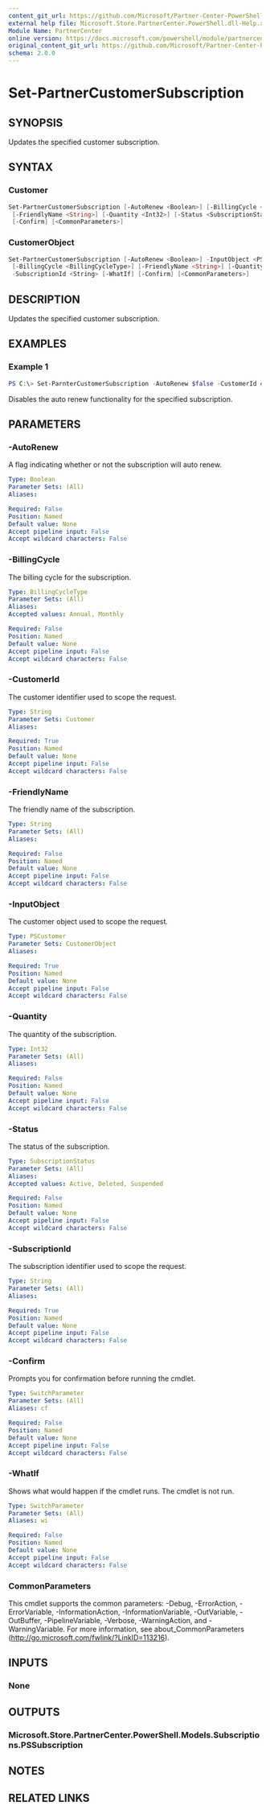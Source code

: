 ```yaml
---
content_git_url: https://github.com/Microsoft/Partner-Center-PowerShell/blob/master/docs/help/Set-PartnerCustomerSubscription.md
external help file: Microsoft.Store.PartnerCenter.PowerShell.dll-Help.xml
Module Name: PartnerCenter
online version: https://docs.microsoft.com/powershell/module/partnercenter/Set-PartnerCustomerSubscription
original_content_git_url: https://github.com/Microsoft/Partner-Center-PowerShell/blob/master/docs/help/Set-PartnerCustomerSubscription.md
schema: 2.0.0
---
```


# Set-PartnerCustomerSubscription

## SYNOPSIS
Updates the specified customer subscription.

## SYNTAX

### Customer
```powershell
Set-PartnerCustomerSubscription [-AutoRenew <Boolean>] [-BillingCycle <BillingCycleType>] -CustomerId <String>
 [-FriendlyName <String>] [-Quantity <Int32>] [-Status <SubscriptionStatus>] -SubscriptionId <String> [-WhatIf]
 [-Confirm] [<CommonParameters>]
```

### CustomerObject
```powershell
Set-PartnerCustomerSubscription [-AutoRenew <Boolean>] -InputObject <PSCustomer>
 [-BillingCycle <BillingCycleType>] [-FriendlyName <String>] [-Quantity <Int32>] [-Status <SubscriptionStatus>]
 -SubscriptionId <String> [-WhatIf] [-Confirm] [<CommonParameters>]
```

## DESCRIPTION
Updates the specified customer subscription.

## EXAMPLES

### Example 1
```powershell
PS C:\> Set-ParnterCustomerSubscription -AutoRenew $false -CustomerId 46a62ece-10ad-42e5-b3f1-b2ed53e6fc08 -Subscription dace42ca-22df-4b1f-8f9e-992364dd866e
```

Disables the auto renew functionality for the specified subscription.

## PARAMETERS

### -AutoRenew
A flag indicating whether or not the subscription will auto renew.

```yaml
Type: Boolean
Parameter Sets: (All)
Aliases:

Required: False
Position: Named
Default value: None
Accept pipeline input: False
Accept wildcard characters: False
```

### -BillingCycle
The billing cycle for the subscription.

```yaml
Type: BillingCycleType
Parameter Sets: (All)
Aliases:
Accepted values: Annual, Monthly

Required: False
Position: Named
Default value: None
Accept pipeline input: False
Accept wildcard characters: False
```

### -CustomerId
The customer identifier used to scope the request.

```yaml
Type: String
Parameter Sets: Customer
Aliases:

Required: True
Position: Named
Default value: None
Accept pipeline input: False
Accept wildcard characters: False
```

### -FriendlyName
The friendly name of the subscription.

```yaml
Type: String
Parameter Sets: (All)
Aliases:

Required: False
Position: Named
Default value: None
Accept pipeline input: False
Accept wildcard characters: False
```

### -InputObject
The customer object used to scope the request.

```yaml
Type: PSCustomer
Parameter Sets: CustomerObject
Aliases:

Required: True
Position: Named
Default value: None
Accept pipeline input: False
Accept wildcard characters: False
```

### -Quantity
The quantity of the subscription.

```yaml
Type: Int32
Parameter Sets: (All)
Aliases:

Required: False
Position: Named
Default value: None
Accept pipeline input: False
Accept wildcard characters: False
```

### -Status
The status of the subscription.

```yaml
Type: SubscriptionStatus
Parameter Sets: (All)
Aliases:
Accepted values: Active, Deleted, Suspended

Required: False
Position: Named
Default value: None
Accept pipeline input: False
Accept wildcard characters: False
```

### -SubscriptionId
The subscription identifier used to scope the request.

```yaml
Type: String
Parameter Sets: (All)
Aliases:

Required: True
Position: Named
Default value: None
Accept pipeline input: False
Accept wildcard characters: False
```

### -Confirm
Prompts you for confirmation before running the cmdlet.

```yaml
Type: SwitchParameter
Parameter Sets: (All)
Aliases: cf

Required: False
Position: Named
Default value: None
Accept pipeline input: False
Accept wildcard characters: False
```

### -WhatIf
Shows what would happen if the cmdlet runs.
The cmdlet is not run.

```yaml
Type: SwitchParameter
Parameter Sets: (All)
Aliases: wi

Required: False
Position: Named
Default value: None
Accept pipeline input: False
Accept wildcard characters: False
```

### CommonParameters
This cmdlet supports the common parameters: -Debug, -ErrorAction, -ErrorVariable, -InformationAction, -InformationVariable, -OutVariable, -OutBuffer, -PipelineVariable, -Verbose, -WarningAction, and -WarningVariable. For more information, see about_CommonParameters (http://go.microsoft.com/fwlink/?LinkID=113216).

## INPUTS

### None

## OUTPUTS

### Microsoft.Store.PartnerCenter.PowerShell.Models.Subscriptions.PSSubscription

## NOTES

## RELATED LINKS
